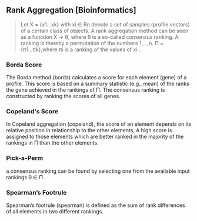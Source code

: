 ## Rank Aggregation [Bioinformatics]
> Let X = {x1...xk} with xi ∈ Rn denote a set of samples (profile vectors) of a certain class of objects. A rank aggregation method can be seen as a function X → θ, where θ is a so-called consensus ranking. A ranking is thereby a permutation of the numbers 1,...,n. Π   = {π1...πk},where πi is a ranking of the values of xi . 
### Borda Score
The Borda method (borda) calculates a score for each element (gene) of a profile. This score is based on a summary statistic (e.g., mean) of the ranks the gene achieved in the rankings of Π. The consensus ranking is constructed by ranking the scores of all genes. 
### Copeland's Score
In Copeland aggregation (copeland), the score of an element depends on its relative position in relationship to the other elements, A high score is assigned to those elements which are better ranked in the majority of the rankings in Π than the other elements.
### Pick-a-Perm
a consensus ranking can be found by selecting one from the available input rankings θ ∈ Π.
### Spearman’s Footrule
Spearman’s footrule (spearman) is defined as the sum of rank differences of all elements in two different rankings.